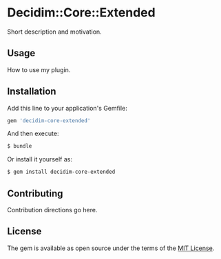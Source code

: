# Decidim::Core::Extended
Short description and motivation.

## Usage
How to use my plugin.

## Installation
Add this line to your application's Gemfile:

```ruby
gem 'decidim-core-extended'
```

And then execute:
```bash
$ bundle
```

Or install it yourself as:
```bash
$ gem install decidim-core-extended
```

## Contributing
Contribution directions go here.

## License
The gem is available as open source under the terms of the [MIT License](https://opensource.org/licenses/MIT).
